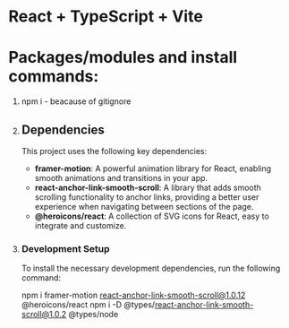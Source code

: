 
# React + TypeScript + Vite
# Packages/modules and install commands:
  1. npm i - beacause of gitignore
     
  2. ## Dependencies

     This project uses the following key dependencies:

      - **framer-motion**: A powerful animation library for React, enabling smooth animations and transitions in your app.
      - **react-anchor-link-smooth-scroll**: A library that adds smooth scrolling functionality to anchor links, providing a better user experience when navigating between sections of         the page.
      - **@heroicons/react**: A collection of SVG icons for React, easy to integrate and customize.
        
  3. ### Development Setup

     To install the necessary development dependencies, run the following command:

      npm i framer-motion react-anchor-link-smooth-scroll@1.0.12 @heroicons/react
      npm i -D @types/react-anchor-link-smooth-scroll@1.0.2 @types/node
